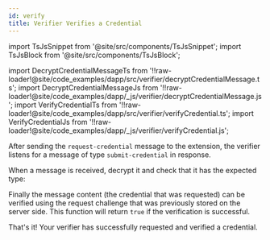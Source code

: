 ```yaml
---
id: verify
title: Verifier Verifies a Credential
---
```


import TsJsSnippet from '@site/src/components/TsJsSnippet';
import TsJsBlock from '@site/src/components/TsJsBlock';

import DecryptCredentialMessageTs from '!!raw-loader!@site/code_examples/dapp/src/verifier/decryptCredentialMessage.ts';
import DecryptCredentialMessageJs from '!!raw-loader!@site/code_examples/dapp/_js/verifier/decryptCredentialMessage.js';
import VerifyCredentialTs from '!!raw-loader!@site/code_examples/dapp/src/verifier/verifyCredential.ts';
import VerifyCredentialJs from '!!raw-loader!@site/code_examples/dapp/_js/verifier/verifyCredential.js';

After sending the `request-credential` message to the extension, the verifier listens for a message of type `submit-credential` in response.

When a message is received, decrypt it and check that it has the expected type:

<TsJsSnippet tsSnippet={DecryptCredentialMessageTs} jsSnippet={DecryptCredentialMessageJs} />

Finally the message content (the credential that was requested) can be verified using the request challenge that was previously stored on the server side. This function will return `true` if the verification is successful.

<TsJsBlock tsSnippet={VerifyCredentialTs} jsSnippet={VerifyCredentialJs} />

That's it! Your verifier has successfully requested and verified a credential.
